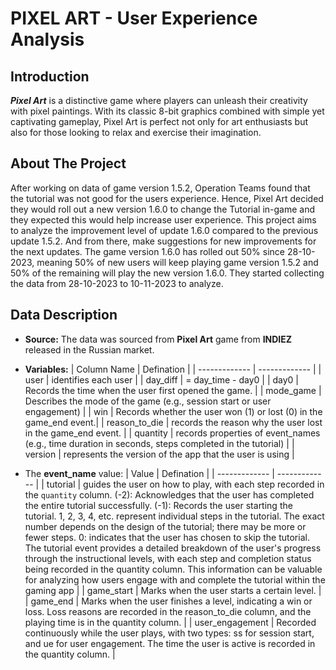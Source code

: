 # **PIXEL ART** - User Experience Analysis

## Introduction
***Pixel Art*** is a distinctive game where players can unleash their creativity with pixel paintings. With its classic 8-bit graphics combined with simple yet captivating gameplay, Pixel Art is perfect not only for art enthusiasts but also for those looking to relax and exercise their imagination.

## About The Project
After working on data of game version 1.5.2, Operation Teams found that the tutorial was not good for the users experience.
Hence, Pixel Art decided they would roll out a new version 1.6.0 to change the Tutorial in-game and they expected this would help increase user experience.
This project aims to analyze the improvement level of update 1.6.0 compared to the previous update 1.5.2. And from there, make suggestions for new improvements for the next updates.
The game version 1.6.0 has rolled out 50% since 28-10-2023, meaning 50% of new users will keep playing game version 1.5.2 and 50% of the remaining will play the new version 1.6.0.
They started collecting the data from 28-10-2023 to 10-11-2023 to analyze.

## Data Description
- **Source:** The data was sourced from **Pixel Art** game from **INDIEZ** released in the Russian market.
- **Variables:**
  | Column Name  | Defination |
  | ------------- | ------------- |
  | user  | identifies each user  |
  | day_diff  | = day_time - day0  |
  | day0  | Records the time when the user first opened the game.  |
  | mode_game  | Describes the mode of the game (e.g., session start or user engagement)  |
  | win  | Records whether the user won (1) or lost (0) in the game_end event.|
  | reason_to_die  | records the reason why the user lost in the game_end event.  |
  | quantity  | records properties of event_names (e.g., time duration in seconds, steps completed in the tutorial)  |
  | version  | represents the version of the app that the user is using  |
  
- The **event_name** value:
  | Value  | Defination |
  | ------------- | ------------- |
  | tutorial  | guides the user on how to play, with each step recorded in the `quantity` column. (-2): Acknowledges that the user has completed the entire tutorial successfully. (-1): Records the user starting the tutorial. 1, 2, 3, 4, etc. represent individual steps in the tutorial. The exact number depends on the design of the tutorial; there may be more or fewer steps. 0: indicates that the user has chosen to skip the tutorial. The tutorial event provides a detailed breakdown of the user's progress through the instructional levels, with each step and completion status being recorded in the quantity column. This information can be valuable for analyzing how users engage with and complete the tutorial within the gaming app  |
  | game_start  |  Marks when the user starts a certain level.  |
  | game_end  | Marks when the user finishes a level, indicating a win or loss. Loss reasons are recorded in the reason_to_die column, and the playing time is in the quantity column.  |
  | user_engagement  | Recorded continuously while the user plays, with two types: ss for session start, and ue for user engagement. The time the user is active is recorded in the quantity column.  |

